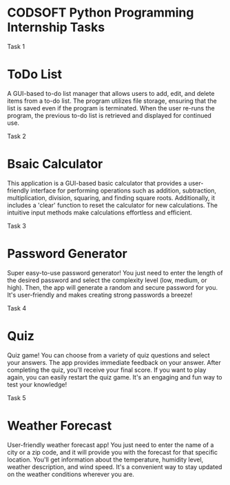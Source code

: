# CODSOFT Python Programming Internship Tasks 

Task 1 
# ToDo List
A GUI-based to-do list manager that allows users to add, edit, and delete items from a to-do list. The program utilizes file storage, ensuring that the list is saved even if the program is terminated. When the user re-runs the program, the previous to-do list is retrieved and displayed for continued use.

Task 2
# Bsaic Calculator
This application is a GUI-based basic calculator that provides a user-friendly interface for performing operations such as addition, subtraction, multiplication, division, squaring, and finding square roots. Additionally, it includes a 'clear' function to reset the calculator for new calculations. The intuitive input methods make calculations effortless and efficient.

Task 3
# Password Generator
Super easy-to-use password generator! You just need to enter the length of the desired password and select the complexity level (low, medium, or high). Then, the app will generate a random and secure password for you. It's user-friendly and makes creating strong passwords a breeze!

Task 4
# Quiz
Quiz game! You can choose from a variety of quiz questions and select your answers. The app provides immediate feedback on your answer. After completing the quiz, you'll receive your final score. If you want to play again, you can easily restart the quiz game. It's an engaging and fun way to test your knowledge!

Task 5
# Weather Forecast
User-friendly weather forecast app! You just need to enter the name of a city or a zip code, and it will provide you with the forecast for that specific location. You'll get information about the temperature, humidity level, weather description, and wind speed. It's a convenient way to stay updated on the weather conditions wherever you are.
